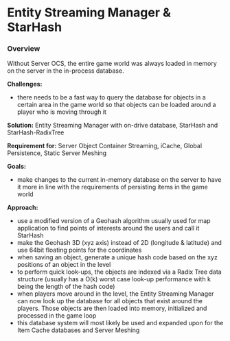 # Entity Streaming Manager & StarHash
### Overview
Without Server OCS, the entire game world was always loaded in memory on the server in the in-process database.

__Challenges:__

* there needs to be a fast way to query the database for objects in a certain area in the game world so that objects can be loaded around a player who is moving through it

__Solution:__ Entity Streaming Manager with on-drive database, StarHash and StarHash-RadixTree

__Requirement for:__ Server Object Container Streaming, iCache, Global Persistence, Static Server Meshing

__Goals:__

* make changes to the current in-memory database on the server to have it more in line with the requirements of persisting items in the game world

__Approach:__

* use a modified version of a Geohash algorithm usually used for map application to find points of interests around the users and call it StarHash
* make the Geohash 3D (xyz axis) instead of 2D (longitude & latitude) and use 64bit floating points for the coordinates
* when saving an object, generate a unique hash code based on the xyz positions of an object in the level
* to perform quick look-ups, the objects are indexed via a Radix Tree data structure (usually has a O(k) worst case look-up performance with k being the length of the hash code)
* when players move around in the level, the Entity Streaming Manager can now look up the database for all objects that exist around the players. Those objects are then loaded into memory, initialized and processed in the game loop
* this database system will most likely be used and expanded upon for the Item Cache databases and Server Meshing
